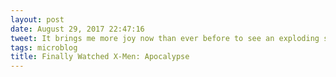 ```yaml
---
layout: post
date: August 29, 2017 22:47:16
tweet: It brings me more joy now than ever before to see an exploding swastika in movie credits.
tags: microblog
title: Finally Watched X-Men: Apocalypse
---
```


